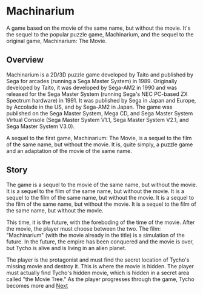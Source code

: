 # Machinarium

A game based on the movie of the same name, but without the movie. It's the sequel to the popular puzzle game, Machinarium, and the sequel to the original game, Machinarium: The Movie.

## Overview

Machinarium is a 2D/3D puzzle game developed by Taito and published by Sega for arcades (running a Sega Master System) in 1989. Originally developed by Taito, it was developed by Sega-AM2 in 1990 and was released for the Sega Master System (running Sega's NEC PC-based ZX Spectrum hardware) in 1991. It was published by Sega in Japan and Europe, by Accolade in the US, and by Sega-AM2 in Japan. The game was published on the Sega Master System, Mega CD, and Sega Master System Virtual Console (Sega Master System V1.1, Sega Master System V2.1, and Sega Master System V3.0).

A sequel to the first game, Machinarium: The Movie, is a sequel to the film of the same name, but without the movie. It is, quite simply, a puzzle game and an adaptation of the movie of the same name.

## Story

The game is a sequel to the movie of the same name, but without the movie. It is a sequel to the film of the same name, but without the movie. It is a sequel to the film of the same name, but without the movie. It is a sequel to the film of the same name, but without the movie. It is a sequel to the film of the same name, but without the movie.

This time, it is the future, with the foreboding of the time of the movie. After the movie, the player must choose between the two. The film: "Machinarium" (with the movie already in the title) is a simulation of the future. In the future, the empire has been conquered and the movie is over, but Tycho is alive and is living in an alien planet.

The player is the protagonist and must find the secret location of Tycho's missing movie and destroy it. This is where the movie is hidden. The player must actually find Tycho's hidden movie, which is hidden in a secret area called "the Movie Tree." As the player progresses through the game, Tycho becomes more and
[Next](250.md)